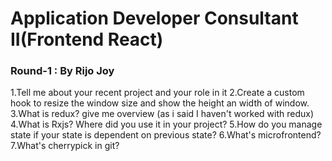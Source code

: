 # Application Developer Consultant II(Frontend React)
### Round-1 : By Rijo Joy

1.Tell me about your recent project and your role in it
2.Create a custom hook to resize the window size and show the height an width of window.
3.What is redux? give me overview (as i said I haven't worked with redux)
4.What is Rxjs? Where did you use it in your project?
5.How do you manage state if your state is dependent on previous state?
6.What's microfrontend?
7.What's cherrypick in git?